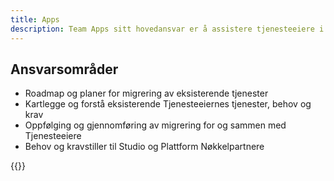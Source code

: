```yaml
---
title: Apps
description: Team Apps sitt hovedansvar er å assistere tjenesteeiere i migrering av tjenester fra Altinn 2 og utvikling av nye tjenester på Altinn 3. 
---
```


## Ansvarsområder
* Roadmap og planer for migrering av eksisterende tjenester
* Kartlegge og forstå eksisterende Tjenesteeiernes tjenester, behov og krav
* Oppfølging og gjennomføring av migrering for og sammen med Tjenesteeiere
* Behov og kravstiller til Studio og Plattform Nøkkelpartnere


{{<children>}}
